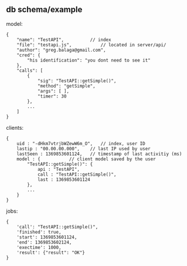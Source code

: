 db schema/example
----------

model:

	{
		"name": "TestAPI",			// index
		"file": "testapi.js",			// located in server/api/
		"author": "greg.balaga@gmail.com",
		"cred": {
			"his identification": "you dont need to see it"
		},
		"calls": [
			{
				"sig": "TestAPI::getSimple()",
				"method": "getSimple",
				"args": [ ],
				"timer": 30
			},
			...
		]
	}

clients:

	{
		uid : "-dHkm7vtrjbWZewW6m_O",	// index, user ID
		lastip : "00.00.00.000",	// last IP used by user
		lastSeen : 1369853601124,	// timestamp of last activitiy (ms)
		model : {			// client model saved by the user
			"TestAPI::getSimple()": {
				api : "TestAPI",
				call : "TestAPI::getSimple()",
				last : 1369853601124
			},
			...
		}
	}

jobs:

	{
		'call': "TestAPI::getSimple()",
		'finished': true,
		'start': 1369853601124,
		'end': 1369853602124,
		'exectime': 1000,
		'result': {"result": "OK"}
	}
	